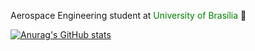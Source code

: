 Aerospace Engineering student at <span style="color: green"> University of Brasília </span> :rocket:

[![Anurag's GitHub stats](https://github-readme-stats.vercel.app/api?username=joaorunkel)](https://github.com/anuraghazra/github-readme-stats)


